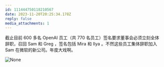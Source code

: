 ```yaml
---
id: 111444750118210567
date: 2023-11-20T20:25:34.178Z
reply: false
media_attachments: 1
---
```


截止目前 600 多名 OpenAI 员工（共 770 名员工）签名要求董事会必须立刻全体辞职，召回 Sam 和 Greg ，签名包括 Mira 和 Ilya 。不然这些员工集体辞职加入 Sam 在微软的新公司。年度大戏啊。

![None](https://files.e5n.cc/media_attachments/files/111/444/724/572/073/678/original/ef15b2428fe63cb3.jpeg)
